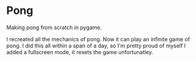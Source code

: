 # Pong
Making pong from scratch in pygame.

I recreated all the mechanics of pong. Now it can play an infinite game of pong. I did this all within a span of a day, so I'm pretty proud of myself
I added a  fullscreen mode, it resets the game unfortunatley.

